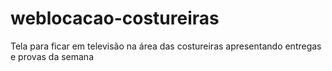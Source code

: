 # weblocacao-costureiras
Tela para ficar em televisão na área das costureiras apresentando entregas e provas da semana
